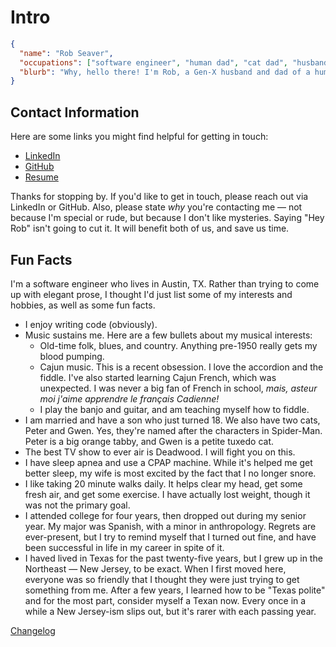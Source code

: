 # Intro

```json
{
  "name": "Rob Seaver",
  "occupations": ["software engineer", "human dad", "cat dad", "husband"],
  "blurb": "Why, hello there! I'm Rob, a Gen-X husband and dad of a human and two cats."
}
```

## Contact Information

Here are some links you might find helpful for getting in touch:

- [LinkedIn](https://www.linkedin.com/in/rbseaver)
- [GitHub](https://github.com/rbseaver)
- [Resume](/docs/resume)

Thanks for stopping by. If you'd like to get in touch, please reach out via LinkedIn or GitHub. Also, please state *why* you're contacting me &mdash; not because I'm special or rude, but because I don't like mysteries. Saying "Hey Rob" isn't going to cut it. It will benefit both of us, and save us time.

## Fun Facts

I'm a software engineer who lives in Austin, TX. Rather than trying to come up with elegant prose, I thought I'd just list some of my interests and hobbies, as well as some fun facts.

- I enjoy writing code (obviously).
- Music sustains me. Here are a few bullets about my musical interests:
  - Old-time folk, blues, and country. Anything pre-1950 really gets my blood pumping.
  - Cajun music. This is a recent obsession. I love the accordion and the fiddle. I've also started learning Cajun French, which was unexpected. I was never a big fan of French in school, *mais, asteur moi j'aime apprendre le français Cadienne!*
  - I play the banjo and guitar, and am teaching myself how to fiddle.
- I am married and have a son who just turned 18. We also have two cats, Peter and Gwen. Yes, they're named after the characters in Spider-Man. Peter is a big orange tabby, and Gwen is a petite tuxedo cat.
- The best TV show to ever air is Deadwood. I will fight you on this.
- I have sleep apnea and use a CPAP machine. While it's helped me get better sleep, my wife is most excited by the fact that I no longer snore.
- I like taking 20 minute walks daily. It helps clear my head, get some fresh air, and get some exercise. I have actually lost weight, though it was not the primary goal.
- I attended college for four years, then dropped out during my senior year. My major was Spanish, with a minor in anthropology. Regrets are ever-present, but I try to remind myself that I turned out fine, and have been successful in life in my career in spite of it.
- I haved lived in Texas for the past twenty-five years, but I grew up in the Northeast &mdash; New Jersey, to be exact. When I first moved here, everyone was so friendly that I thought they were just trying to get something from me. After a few years, I learned how to be "Texas polite" and for the most part, consider myself a Texan now. Every once in a while a New Jersey-ism slips out, but it's rarer with each passing year.

[Changelog](CHANGELOG.md)

